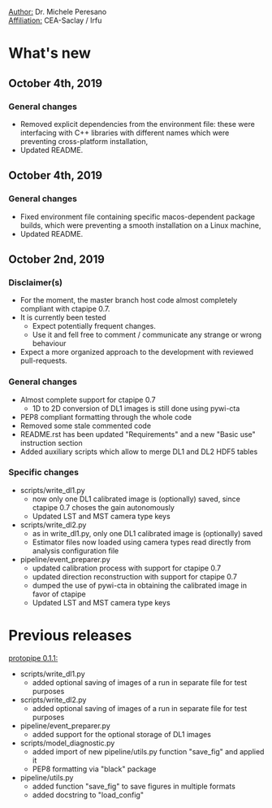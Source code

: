 <ins>Author:</ins> Dr. Michele Peresano  
<ins>Affiliation:</ins> CEA-Saclay / Irfu

# What's new

## October 4th, 2019

### General changes

 - Removed explicit dependencies from the environment file: these were interfacing with C++ libraries with different names which were preventing cross-platform installation,
 - Updated README.

## October 4th, 2019

### General changes

 - Fixed environment file containing specific macos-dependent package builds, which were preventing a smooth installation on a Linux machine,
 - Updated README.

## October 2nd, 2019

### Disclaimer(s)

 - For the moment, the master branch host code almost completely compliant with ctapipe 0.7.
 - It is currently been tested
   - Expect potentially frequent changes.
   - Use it and fell free to comment / communicate any strange or wrong behaviour
 - Expect a more organized approach to the development with reviewed pull-requests.

### General changes

- Almost complete support for ctapipe 0.7
  - 1D to 2D conversion of DL1 images is still done using pywi-cta
- PEP8 compliant formatting through the whole code
- Removed some stale commented code
- README.rst has been updated "Requirements" and a new "Basic use" instruction section
- Added auxiliary scripts which allow to merge DL1 and DL2 HDF5 tables

### Specific changes

* scripts/write_dl1.py
  - now only one DL1 calibrated image is (optionally) saved, since ctapipe 0.7 choses the gain autonomously
  - Updated LST and MST camera type keys
* scripts/write_dl2.py
  - as in write_dl1.py, only one DL1 calibrated image is (optionally) saved
  - Estimator files now loaded using camera types read directly from analysis configuration file
* pipeline/event_preparer.py
  - updated calibration process with support for ctapipe 0.7
  - updated direction reconstruction with support for ctapipe 0.7
  - dumped the use of pywi-cta in obtaining the calibrated image in favor of ctapipe
  - Updated LST and MST camera type keys

# Previous releases

<ins>protopipe 0.1.1:</ins>

* scripts/write_dl1.py
  - added optional saving of images of a run in separate file for test purposes
* scripts/write_dl2.py
  - added optional saving of images of a run in separate file for test purposes
* pipeline/event_preparer.py
  - added support for the optional storage of DL1 images
* scripts/model_diagnostic.py
  - added import of new pipeline/utils.py function "save_fig" and applied it
  - PEP8 formatting via "black" package
* pipeline/utils.py
  - added function "save_fig" to save figures in multiple formats
  - added docstring to "load_config"

